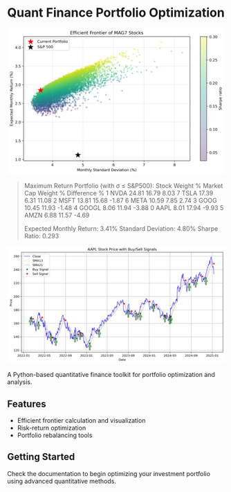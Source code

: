 # Quant Finance Portfolio Optimization

![Efficient Frontier](efficient_frontier.png)

>Maximum Return Portfolio (with σ ≤ S&P500):
>Stock  Weight %  Market Cap Weight %  Difference %
>1   NVDA     24.81                16.79          8.03
>7   TSLA     17.39                 6.31         11.08
>2   MSFT     13.81                15.68         -1.87
>6   META     10.59                 7.85          2.74
>3   GOOG     10.45                11.93         -1.48
>4  GOOGL      8.06                11.94         -3.88
>0   AAPL      8.01                17.94         -9.93
>5   AMZN      6.88                11.57         -4.69
>
>Expected Monthly Return: 3.41%
>Standard Deviation: 4.80%
>Sharpe Ratio: 0.293

![Buy/Sell Signal](AAPL_stock_price.png)

A Python-based quantitative finance toolkit for portfolio optimization and analysis.

## Features
- Efficient frontier calculation and visualization
- Risk-return optimization
- Portfolio rebalancing tools

## Getting Started
Check the documentation to begin optimizing your investment portfolio using advanced quantitative methods.
